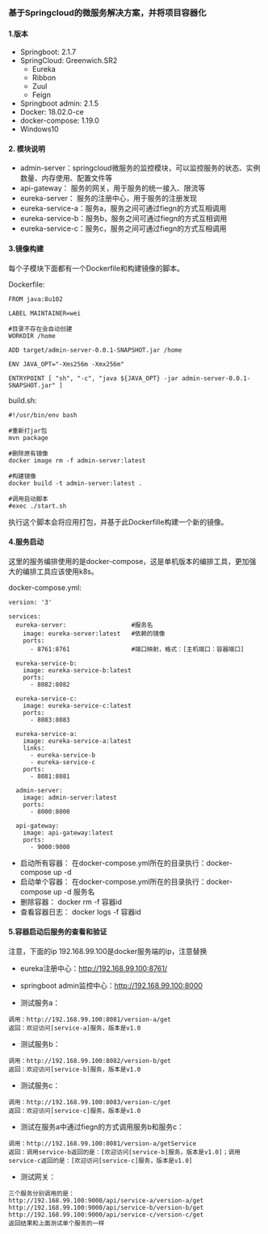 ### 基于Springcloud的微服务解决方案，并将项目容器化

#### 1.版本
+ Springboot:    2.1.7
+ SpringCloud:   Greenwich.SR2
    - Eureka
    - Ribbon
    - Zuul 
    - Feign
+ Springboot admin: 2.1.5
+ Docker:    18.02.0-ce
+ docker-compose:    1.19.0
+ Windows10

#### 2. 模块说明
- admin-server：springcloud微服务的监控模块，可以监控服务的状态、实例数量、内存使用、配置文件等
- api-gateway： 服务的网关，用于服务的统一接入、限流等
- eureka-server： 服务的注册中心，用于服务的注册发现
- eureka-service-a：服务a，服务之间可通过fiegn的方式互相调用
- eureka-service-b：服务b，服务之间可通过fiegn的方式互相调用
- eureka-service-c：服务c，服务之间可通过fiegn的方式互相调用


#### 3.镜像构建
每个子模块下面都有一个Dockerfile和构建镜像的脚本。

Dockerfile:

``` 
FROM java:8u102

LABEL MAINTAINER=wei

#目录不存在会自动创建
WORKDIR /home

ADD target/admin-server-0.0.1-SNAPSHOT.jar /home

ENV JAVA_OPT="-Xms256m -Xmx256m"

ENTRYPOINT [ "sh", "-c", "java ${JAVA_OPT} -jar admin-server-0.0.1-SNAPSHOT.jar" ]
```

build.sh:

```
#!/usr/bin/env bash

#重新打jar包
mvn package

#删除原有镜像
docker image rm -f admin-server:latest

#构建镜像
docker build -t admin-server:latest .

#调用启动脚本
#exec ./start.sh
```
执行这个脚本会将应用打包，并基于此Dockerfille构建一个新的镜像。

#### 4.服务启动
这里的服务编排使用的是docker-compose，这是单机版本的编排工具，更加强大的编排工具应该使用k8s。

docker-compose.yml:
``` 
version: '3'

services:
  eureka-server:                  #服务名
    image: eureka-server:latest   #依赖的镜像
    ports:
      - 8761:8761                 #端口映射，格式：[主机端口：容器端口]

  eureka-service-b:
    image: eureka-service-b:latest
    ports:
      - 8082:8082

  eureka-service-c:
    image: eureka-service-c:latest
    ports:
      - 8083:8083

  eureka-service-a:
    image: eureka-service-a:latest
    links:
      - eureka-service-b
      - eureka-service-c
    ports:
      - 8081:8081

  admin-server:
    image: admin-server:latest
    ports:
      - 8000:8000

  api-gateway:
    image: api-gateway:latest
    ports:
      - 9000:9000
```

- 启动所有容器：
在docker-compose.yml所在的目录执行：docker-compose up -d 
- 启动单个容器：
在docker-compose.yml所在的目录执行：docker-compose up -d 服务名
- 删除容器：
docker rm -f 容器id
- 查看容器日志：
docker logs -f 容器id

#### 5.容器启动后服务的查看和验证
注意，下面的ip 192.168.99.100是docker服务端的ip，注意替换

- eureka注册中心：http://192.168.99.100:8761/
- springboot admin监控中心：http://192.168.99.100:8000

- 测试服务a：
``` 
调用：http://192.168.99.100:8081/version-a/get
返回：欢迎访问[service-a]服务，版本是v1.0
```

- 测试服务b：
``` 
调用：http://192.168.99.100:8082/version-b/get
返回：欢迎访问[service-b]服务，版本是v1.0
```

- 测试服务c：
``` 
调用：http://192.168.99.100:8083/version-c/get
返回：欢迎访问[service-c]服务，版本是v1.0
```

- 测试在服务a中通过fiegn的方式调用服务b和服务c：
``` 
调用：http://192.168.99.100:8081/version-a/getService
返回：调用service-b返回的是：[欢迎访问[service-b]服务，版本是v1.0]；调用service-c返回的是：[欢迎访问[service-c]服务，版本是v1.0]
```

- 测试网关：
``` 
三个服务分别调用的是：
http://192.168.99.100:9000/api/service-a/version-a/get
http://192.168.99.100:9000/api/service-b/version-b/get
http://192.168.99.100:9000/api/service-c/version-c/get
返回结果和上面测试单个服务的一样
```





